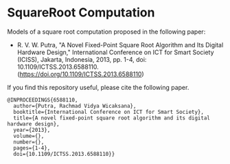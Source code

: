 # SquareRoot Computation 
Models of a square root computation proposed in the following paper: 
- R. V. W. Putra, "A Novel Fixed-Point Square Root Algorithm and Its Digital Hardware Design," International Conference on ICT for Smart Society (ICISS), Jakarta, Indonesia, 2013, pp. 1-4, doi: 10.1109/ICTSS.2013.6588110. (https://doi.org/10.1109/ICTSS.2013.6588110)

If you find this repository useful, please cite the following paper.

```
@INPROCEEDINGS{6588110,
  author={Putra, Rachmad Vidya Wicaksana},
  booktitle={International Conference on ICT for Smart Society}, 
  title={A novel fixed-point square root algorithm and its digital hardware design}, 
  year={2013},
  volume={},
  number={},
  pages={1-4},
  doi={10.1109/ICTSS.2013.6588110}}

```
